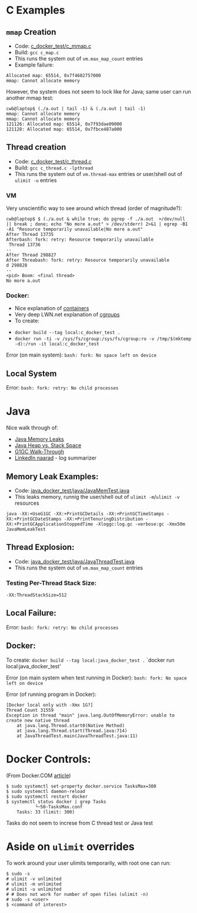 # C Examples

## `mmap` Creation
* Code: [c_docker_test/c_mmap.c](c_docker_test/c_mmap.c)
* Build: `gcc c_map.c`
* This runs the system out of `vm.max_map_count` entries
* Example failure:
```
Allocated map: 65514, 0x7f4602757000
mmap: Cannot allocate memory
```

However, the system does not seem to lock like for Java; same user can run another mmap test:
```
cwb@laptop$ (./a.out | tail -1) & (./a.out | tail -1)
mmap: Cannot allocate memory
mmap: Cannot allocate memory
121126: Allocated map: 65514, 0x7f93dae09000
121128: Allocated map: 65514, 0x7fbce487a000
```

## Thread creation
* Code: [c_docker_test/c_thread.c](c_docker_test/c_thread.c)
* Build: `gcc c_thread.c -lpthread`
* This runs the system out of `vm.thread-max` entries or user/shell out of `ulimit -u` entries

### VM
Very unscientific way to see around which thread (order of magnitude?):
```
cwb@laptop$ $ (./a.out & while true; do pgrep -f ./a.out  >/dev/null || break ; done; echo "No more a.out" > /dev/stderr) 2>&1 | egrep -B1 -A1 "Resource temporarily unavailable|No more a.out"
After Thread 13735
Afterbash: fork: retry: Resource temporarily unavailable
 Thread 13736
--
After Thread 298827
After Threabash: fork: retry: Resource temporarily unavailable
d 298828
--
<pid> Boom: <final thread>
No more a.out
```

### Docker:
* Nice explanation of [containers](https://www.slideshare.net/jpetazzo/anatomy-of-a-container-namespaces-cgroups-some-filesystem-magic-linuxcon)
* Very deep LWN.net explanation of [cgroups](https://lwn.net/Articles/621006/)
* To create:
 - `docker build --tag local:c_docker_test .`
 - `docker run -ti -v /sys/fs/cgroup:/sys/fs/cgroup:ro -v /tmp/$(mktemp -d):/run -it local:c_docker_test`

Error (on main system): `bash: fork: No space left on device`

## Local System
Error: `bash: fork: retry: No child processes`

# Java
Nice walk through of:
* [Java Memory Leaks](https://stackify.com/memory-leaks-java/)
* [Java Heap vs. Stack Space](https://www.journaldev.com/4098/java-heap-space-vs-stack-memory)
* [G1GC Walk-Through](http://www.oracle.com/technetwork/tutorials/tutorials-1876574.html)
* [LinkedIn naarad](https://github.com/linkedin/naarad) - log summarizer

## Memory Leak Examples:
* Code: [java_docker_test/java/JavaMemTest.java](java_docker_test/java/JavaMemTest.java)
* This leaks memory, runnig the user/shell out of `ulimit -m`/`ulimit -v` resources

```
java -XX:+UseG1GC -XX:+PrintGCDetails -XX:+PrintGCTimeStamps -XX:+PrintGCDateStamps -XX:+PrintTenuringDistribution -XX:+PrintGCApplicationStoppedTime -Xloggc:log.gc -verbose:gc -Xmx50m JavaMemLeakTest
```

## Thread Explosion:
* Code: [java_docker_test/java/JavaThreadTest.java](java_docker_test/java/JavaThreadTest.java)
* This runs the system out of `vm.max_map_count` entries

### Testing Per-Thread Stack Size:
`-XX:ThreadStackSize=512`

## Local Failure:
Error: `bash: fork: retry: No child processes`

## Docker:
To create:
`docker build --tag local:java_docker_test .`
`docker run local:java_docker_test'
		
Error (on main system when test running in Docker): `bash: fork: No space left on device`

Error (of running program in Docker):
```
[Docker local only with -Xmx 1G?]
Thread Count 31559
Exception in thread "main" java.lang.OutOfMemoryError: unable to create new native thread
	at java.lang.Thread.start0(Native Method)
	at java.lang.Thread.start(Thread.java:714)
	at JavaThreadTest.main(JavaThreadTest.java:11)
```

# Docker Controls:
(From Docker.COM [article](https://success.docker.com/article/how-to-reserve-resource-temporarily-unavailable-errors-due-to-tasksmax-setting))
```
$ sudo systemctl set-property docker.service TasksMax=300
$ sudo systemctl daemon-reload
$ sudo systemctl restart docker
$ systemctl status docker | grep Tasks
           └─50-TasksMax.conf
    Tasks: 33 (limit: 300)
```

Tasks do not seem to increse from C thread test or Java test

# Aside on `ulimit` overrides
To work around your user ulimits temporarily, with root one can run:
```
$ sudo -s
# ulimit -v unlimited
# ulimit -m unlimited 
# ulimit -u unlimited 
# # Does not work for number of open files (ulimit -n)
# sudo -s <user>
$ <command of interest>
```
